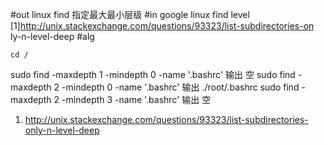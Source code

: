 #out
linux find 指定最大最小层级
#in
google linux find level
[1]http://unix.stackexchange.com/questions/93323/list-subdirectories-on
ly-n-level-deep
#alg
```
cd /
```
sudo find -maxdepth 1 -mindepth 0 -name '.bashrc'
输出 空
sudo find -maxdepth 2 -mindepth 0 -name '.bashrc'
输出 ./root/.bashrc
sudo find -maxdepth 2 -mindepth 3 -name '.bashrc'
输出 空
1. http://unix.stackexchange.com/questions/93323/list-subdirectories-only-n-level-deep
